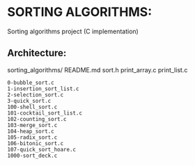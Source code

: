 # SORTING ALGORITHMS:

Sorting algorithms project (C implementation)

## Architecture:

sorting_algorithms/
	README.md
	sort.h
	print_array.c
	print_list.c

	0-bubble_sort.c
	1-insertion_sort_list.c
	2-selection_sort.c
	3-quick_sort.c
	100-shell_sort.c
	101-cocktail_sort_list.c
	102-counting_sort.c
	103-merge_sort.c
	104-heap_sort.c
	105-radix_sort.c
	106-bitonic_sort.c
	107-quick_sort_hoare.c
	1000-sort_deck.c
